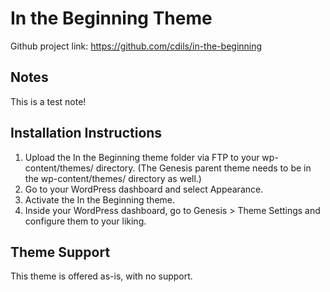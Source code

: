 # In the Beginning Theme

Github project link: https://github.com/cdils/in-the-beginning

## Notes 

This is a test note!

## Installation Instructions

1. Upload the In the Beginning theme folder via FTP to your wp-content/themes/ directory. (The Genesis parent theme needs to be in the wp-content/themes/ directory as well.)
2. Go to your WordPress dashboard and select Appearance.
3. Activate the In the Beginning theme.
4. Inside your WordPress dashboard, go to Genesis > Theme Settings and configure them to your liking.


## Theme Support

This theme is offered as-is, with no support.
